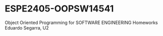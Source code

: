 # ESPE2405-OOPSW14541
Object Oriented Programming for SOFTWARE ENGINEERING 
Homeworks Eduardo Segarra, U2